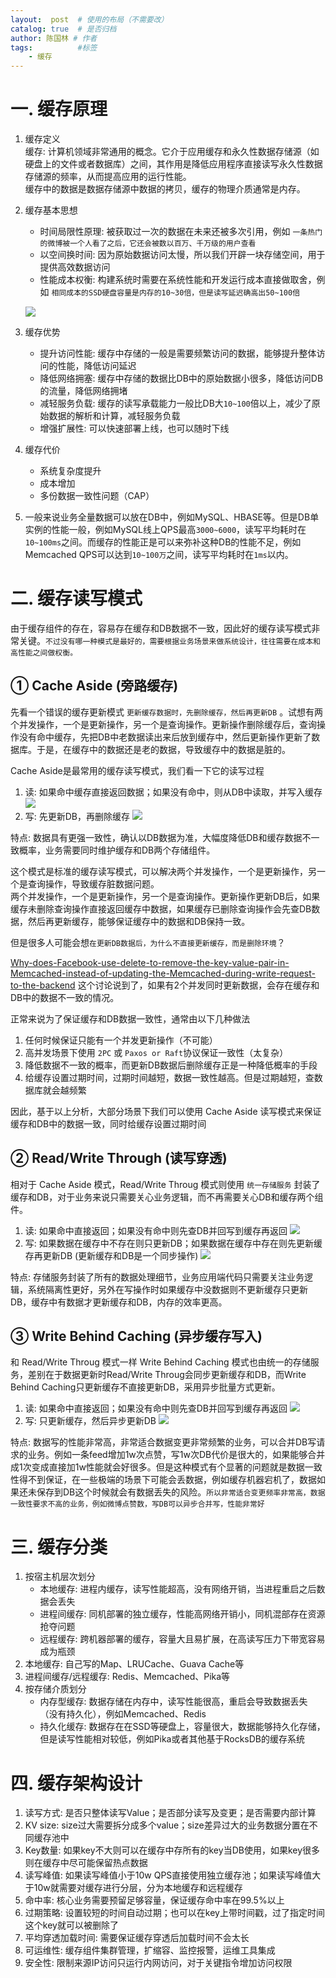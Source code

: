 ```yaml
---
layout:  post  # 使用的布局（不需要改）
catalog: true  # 是否归档
author: 陈国林 # 作者
tags:          #标签
    - 缓存
---
```


# 一. 缓存原理
1. 缓存定义  
   缓存: 计算机领域非常通用的概念。它介于应用缓存和永久性数据存储源（如硬盘上的文件或者数据库）之间，其作用是降低应用程序直接读写永久性数据存储源的频率，从而提高应用的运行性能。  
   缓存中的数据是数据存储源中数据的拷贝，缓存的物理介质通常是内存。

2. 缓存基本思想
   + 时间局限性原理: 被获取过一次的数据在未来还被多次引用，例如 `一条热门的微博被一个人看了之后，它还会被数以百万、千万级的用户查看`
   + 以空间换时间: 因为原始数据访问太慢，所以我们开辟一块存储空间，用于提供高效数据访问
   + 性能成本权衡: 构建系统时需要在系统性能和开发运行成本直接做取舍，例如 `相同成本的SSD硬盘容量是内存的10~30倍，但是读写延迟确高出50~100倍`
   
   ![](https://github.com/chenguolin/chenguolin.github.io/blob/master/data/image/cache-pyramid.png?raw=true)

3. 缓存优势
   + 提升访问性能: 缓存中存储的一般是需要频繁访问的数据，能够提升整体访问的性能，降低访问延迟
   + 降低网络拥塞: 缓存中存储的数据比DB中的原始数据小很多，降低访问DB的流量，降低网络拥堵
   + 减轻服务负载: 缓存的读写承载能力一般比DB大`10~100`倍以上，减少了原始数据的解析和计算，减轻服务负载
   + 增强扩展性: 可以快速部署上线，也可以随时下线
   
4. 缓存代价
   + 系统复杂度提升
   + 成本增加
   + 多份数据一致性问题（CAP）

5. 一般来说业务全量数据可以放在DB中，例如MySQL、HBASE等。但是DB单实例的性能一般，例如MySQL线上QPS最高`3000~6000`，读写平均耗时在`10~100ms`之间。而缓存的性能正是可以来弥补这种DB的性能不足，例如Memcached QPS可以达到`10~100万`之间，读写平均耗时在`1ms`以内。

# 二. 缓存读写模式
由于缓存组件的存在，容易存在缓存和DB数据不一致，因此好的缓存读写模式非常关键。`不过没有哪一种模式是最好的，需要根据业务场景来做系统设计，往往需要在成本和高性能之间做权衡。`

## ① Cache Aside (旁路缓存)
先看一个错误的缓存更新模式 `更新缓存数据时，先删除缓存，然后再更新DB` 。试想有两个并发操作，一个是更新操作，另一个是查询操作。更新操作删除缓存后，查询操作没有命中缓存，先把DB中老数据读出来后放到缓存中，然后更新操作更新了数据库。于是，在缓存中的数据还是老的数据，导致缓存中的数据是脏的。

Cache Aside是最常用的缓存读写模式，我们看一下它的读写过程

1. 读: 如果命中缓存直接返回数据；如果没有命中，则从DB中读取，并写入缓存
   ![](https://github.com/chenguolin/chenguolin.github.io/blob/master/data/image/cache-aside-read.png?raw=true)
2. 写: 先更新DB，再删除缓存
   ![](https://github.com/chenguolin/chenguolin.github.io/blob/master/data/image/cache-aside-update.png?raw=true)

特点: 数据具有更强一致性，确认以DB数据为准，大幅度降低DB和缓存数据不一致概率，业务需要同时维护缓存和DB两个存储组件。

这个模式是标准的缓存读写模式，可以解决两个并发操作，一个是更新操作，另一个是查询操作，导致缓存脏数据问题。  
两个并发操作，一个是更新操作，另一个是查询操作。更新操作更新DB后，如果缓存未删除查询操作直接返回缓存中数据，如果缓存已删除查询操作会先查DB数据，然后再更新缓存，能够保证缓存中的数据和DB保持一致。

但是很多人可能会想`在更新DB数据后，为什么不直接更新缓存，而是删除环境`？

[Why-does-Facebook-use-delete-to-remove-the-key-value-pair-in-Memcached-instead-of-updating-the-Memcached-during-write-request-to-the-backend](https://www.quora.com/Why-does-Facebook-use-delete-to-remove-the-key-value-pair-in-Memcached-instead-of-updating-the-Memcached-during-write-request-to-the-backend) 这个讨论说到了，如果有2个并发同时更新数据，会存在缓存和DB中的数据不一致的情况。

正常来说为了保证缓存和DB数据一致性，通常由以下几种做法  
1. 任何时候保证只能有一个并发更新操作（不可能）
2. 高并发场景下使用 `2PC` 或 `Paxos or Raft`协议保证一致性（太复杂）
3. 降低数据不一致的概率，而更新DB数据后删除缓存正是一种降低概率的手段
4. 给缓存设置过期时间，过期时间越短，数据一致性越高。但是过期越短，查数据库就会越频繁

因此，基于以上分析，大部分场景下我们可以使用 Cache Aside 读写模式来保证缓存和DB中的数据一致，同时给缓存设置过期时间

## ② Read/Write Through (读写穿透)
相对于 Cache Aside 模式，Read/Write Throug 模式则使用 `统一存储服务` 封装了缓存和DB，对于业务来说只需要关心业务逻辑，而不再需要关心DB和缓存两个组件。

1. 读: 如果命中直接返回；如果没有命中则先查DB并回写到缓存再返回
   ![](https://github.com/chenguolin/chenguolin.github.io/blob/master/data/image/read-write-throug-2.png?raw=true)
2. 写: 如果数据在缓存中不存在则只更新DB；如果数据在缓存中存在则先更新缓存再更新DB (更新缓存和DB是一个同步操作)
   ![](https://github.com/chenguolin/chenguolin.github.io/blob/master/data/image/read-write-throug-1.png?raw=true)
   
特点: 存储服务封装了所有的数据处理细节，业务应用端代码只需要关注业务逻辑，系统隔离性更好，另外在写操作时如果缓存中没数据则不更新缓存只更新DB，缓存中有数据才更新缓存和DB，内存的效率更高。 
   
## ③ Write Behind Caching (异步缓存写入)
和 Read/Write Throug 模式一样 Write Behind Caching 模式也由统一的存储服务，差别在于数据更新时Read/Write Throug会同步更新缓存和DB，而Write Behind Caching只更新缓存不直接更新DB，采用异步批量方式更新。

1. 读: 如果命中直接返回；如果没有命中则先查DB并回写到缓存再返回
   ![](https://github.com/chenguolin/chenguolin.github.io/blob/master/data/image/read-write-throug-2.png?raw=true)
2. 写: 只更新缓存，然后异步更新DB
   ![](https://github.com/chenguolin/chenguolin.github.io/blob/master/data/image/write-behind-caching.png?raw=true)

特点: 数据写的性能非常高，非常适合数据变更非常频繁的业务，可以合并DB写请求的业务。例如一条feed增加1w次点赞，写1w次DB代价是很大的，如果能够合并成1次变成直接加1w性能就会好很多。但是这种模式有个显著的问题就是数据一致性得不到保证，在一些极端的场景下可能会丢数据，例如缓存机器宕机了，数据如果还未保存到DB这个时候就会有数据丢失的风险。`所以非常适合变更频率非常高，数据一致性要求不高的业务，例如微博点赞数，写DB可以异步合并写，性能非常好`

# 三. 缓存分类
1. 按宿主机层次划分
   + 本地缓存: 进程内缓存，读写性能超高，没有网络开销，当进程重启之后数据会丢失
   + 进程间缓存: 同机部署的独立缓存，性能高网络开销小，同机混部存在资源抢夺问题
   + 远程缓存: 跨机器部署的缓存，容量大且易扩展，在高读写压力下带宽容易成为瓶颈
2. 本地缓存: 自己写的Map、LRUCache、Guava Cache等
3. 进程间缓存/远程缓存: Redis、Memcached、Pika等
4. 按存储介质划分
   + 内存型缓存: 数据存储在内存中，读写性能很高，重启会导致数据丢失 （没有持久化），例如Memcached、Redis
   + 持久化缓存: 数据存在在SSD等硬盘上，容量很大，数据能够持久化存储，但是读写性能相对较低，例如Pika或者其他基于RocksDB的缓存系统

# 四. 缓存架构设计
1. 读写方式: 是否只整体读写Value；是否部分读写及变更；是否需要内部计算
2. KV size: size过大需要拆分成多个value；size差异过大的业务数据分置在不同缓存池中
3. Key数量: 如果key不大则可以在缓存中存所有的key当DB使用，如果key很多则在缓存中尽可能保留热点数据
4. 读写峰值: 如果读写峰值小于10w QPS直接使用独立缓存池；如果读写峰值大于10w就需要对缓存进行分层，分为本地缓存和远程缓存
5. 命中率: 核心业务需要预留足够容量，保证缓存命中率在99.5%以上
6. 过期策略: 设置较短的时间自动过期；也可以在key上带时间戳，过了指定时间这个key就可以被删除了
7. 平均穿透加载时间: 需要保证缓存穿透后加载时间不会太长
8. 可运维性: 缓存组件集群管理，扩缩容、监控报警，运维工具集成
9. 安全性: 限制来源IP访问只运行内网访问，对于关键指令增加访问权限

